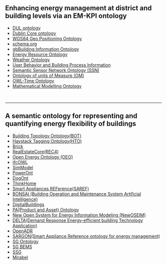 ## Enhancing energy management at district and building levels via an EM-KPI ontology


- [DUL ontology](ontology/DUL_ontology.md)
- [Dublin Core ontology](ontology/Dublin_Core_ontology.md)
- [WGS84 Geo Positioning Ontology](ontology/WGS84_Geo_Positioning_Ontology.md)
- [schema.org](ontology/schema.org.md)
- [gbBuilding Information Ontology](ontology/gbBuilding_Information_Ontology.md)
- [Energy Resource Ontology](ontology/Energy_Resource_Ontology.md)
- [Weather Ontology](ontology/Weather_Ontology.md)
- [User Behavior and Building Process Information](ontology/User_Behavior_and_Building_Process_Information.md)
- [Semantic Sensor Network Ontology (SSN)](ontology/Semantic_Sensor_Network_Ontology_(SSN).md)
- [Ontology of units of Measure (OM)](ontology/Ontology_of_units_of_Measure_(OM).md)
- [OWL-Time Ontology](ontology/OWL-Time_Ontology.md)
- [Mathematical Modelling Ontology](ontology/Mathematical_Modelling_Ontology.md)

<br/>

---

## A semantic ontology for representing and quantifying energy flexibility of buildings

- [Building Topology Ontology(BOT)](ontology/BOT.md)
- [Haystack Tagging Ontology(HTO)](ontology/HTO.md)
- [Brick](ontology/Brick.md)
- [RealEstateCore(REC4)](ontology/REC4.md)
- [Open Energy Ontology (OEO)](ontology/OEO.md)
- [ifcOWL](ontology/ifcOWL.md)
- [SimModel](ontology/SimModel.md)
- [PowerOnt](ontology/PowerOnt.md)
- [DogOnt](ontology/DogOnt.md)
- [ThinkHome](ontology/ThinkHome.md)
- [Smart Appliances REFerence(SAREF)](ontology/SAREF.md)
- [BONSAI (Building Operation and Maintenance System Artificial Intelligence)](ontology/BONSAI.md)
- [DigitalBuildings](ontology/Digitalbuildings.md)
- [PA(Product and Asset) Ontology](ontology/PA_Ontology.md)
- [New Open System for Energy Information Modeling (NewOSEIM)](ontology/NewOSEIM.md)
- [DELTA(Demand Response Energy-efficient building Technology Application)](ontology/DELTA.md)
- [OpenADR](ontology/OpenADR.md)
- [SARGON(Smart Appliance Reference ontology for energy management)](ontology/SARGON.md)
- [SG Ontology](ontology/SG_Ontology.md)
- [SG BEMS](ontology/SG_BEMS.md)
- [SSG](ontology/SSG.md)
- [Mirabel](ontology/Mirabel.md)

<br/>
